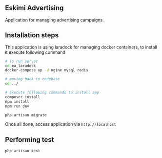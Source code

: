 ## Eskimi Advertising

Application for managing advertising campaigns. 

## Installation steps
This application is using laradock for managing docker containers, to install it execute following command
```bash
# To run server
cd ea_laradock
docker-compose up -d nginx mysql redis

# moving back to codebase
cd ../

# Execute following commands to install app
composer install
npm install
npm run dev

php artisan migrate
```
Once all done, access application via `http://localhost`

## Performing test
```bash
php artisan test 
```
